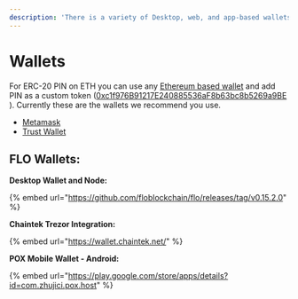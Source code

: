 ```yaml
---
description: 'There is a variety of Desktop, web, and app-based wallets available for PIN'
---
```


# Wallets

For ERC-20 PIN on ETH you can use any [Ethereum based wallet](https://ethereum.org/en/wallets/) and add PIN as a custom token \([0xc1f976B91217E240885536aF8b63bc8b5269a9BE](https://etherscan.io/token/0xc1f976B91217E240885536aF8b63bc8b5269a9BE) \). Currently these are the wallets we recommend you use.

* [Metamask](https://metamask.io/)
* [Trust Wallet](https://trustwallet.com/)

## FLO Wallets:

**Desktop Wallet and Node:**

{% embed url="https://github.com/floblockchain/flo/releases/tag/v0.15.2.0" %}

**Chaintek Trezor Integration:**

{% embed url="https://wallet.chaintek.net/" %}

**POX Mobile Wallet - Android:**

{% embed url="https://play.google.com/store/apps/details?id=com.zhujici.pox.host" %}



